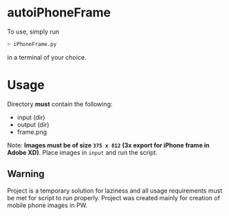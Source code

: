 # autoiPhoneFrame

To use, simply run

```bash
> iPhoneFrame.py
```

in a terminal of your choice.

# Usage

Directory **must** contain the following:

- input (dir)
- output (dir)
- frame.png

Note: **Images must be of size `375 x 812` (3x export for iPhone frame in Adobe XD)**. Place images in `input` and run the script.

## Warning

Project is a temporary solution for laziness and all usage requirements must be met for script to run properly. Project was created mainly for creation of mobile phone images in PW.

